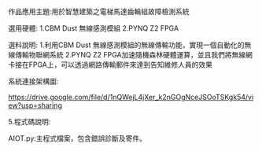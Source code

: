 作品應用主題:用於智慧建築之電梯馬達齒輪組故障檢測系統

選用硬體:
        1.CBM Dust 無線感測模組
        2.PYNQ Z2 FPGA

選料說明: 
        1.利用CBM Dust 無線感測模組的無線傳輸功能，實現一個自動化的無線傳輸物聯網系統
        2.PYNQ Z2 FPGA加速隨機森林硬體運算，並且我們將無線網卡接在FPGA上，可以透過網路傳輸郵件來達到告知維修人員的效果

系統連接架構圖:

https://drive.google.com/file/d/1nQWejL4jXer_k2nGOgNceJSOoTSKgk54/view?usp=sharing


5.程式碼說明:

  AIOT.py:主程式檔案，包含錯誤診斷及寄件。



